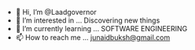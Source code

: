 - 👋 Hi, I’m @Laadgovernor
- 👀 I’m interested in ... Discovering new things
- 🌱 I’m currently learning ... SOFTWARE ENGINEERING
- 📫 How to reach me ... junaidbuksh@gmail.com
